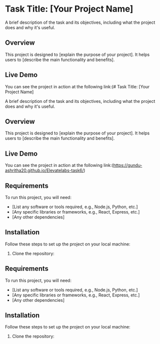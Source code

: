 # Task Title: [Your Project Name]

A brief description of the task and its objectives, including what the project does and why it's useful.

## Overview

This project is designed to [explain the purpose of your project]. It helps users to [describe the main functionality and benefits]. 

## Live Demo

You can see the project in action at the following link:(# Task Title: [Your Project Name]

A brief description of the task and its objectives, including what the project does and why it's useful.

## Overview

This project is designed to [explain the purpose of your project]. It helps users to [describe the main functionality and benefits]. 

## Live Demo

You can see the project in action at the following link:(https://gundu-ashritha20.github.io/Elevatelabs-task6/)

## Requirements

To run this project, you will need:

- [List any software or tools required, e.g., Node.js, Python, etc.]
- [Any specific libraries or frameworks, e.g., React, Express, etc.]
- [Any other dependencies]

## Installation

Follow these steps to set up the project on your local machine:

1. Clone the repository:
   

## Requirements

To run this project, you will need:

- [List any software or tools required, e.g., Node.js, Python, etc.]
- [Any specific libraries or frameworks, e.g., React, Express, etc.]
- [Any other dependencies]

## Installation

Follow these steps to set up the project on your local machine:

1. Clone the repository:
   
